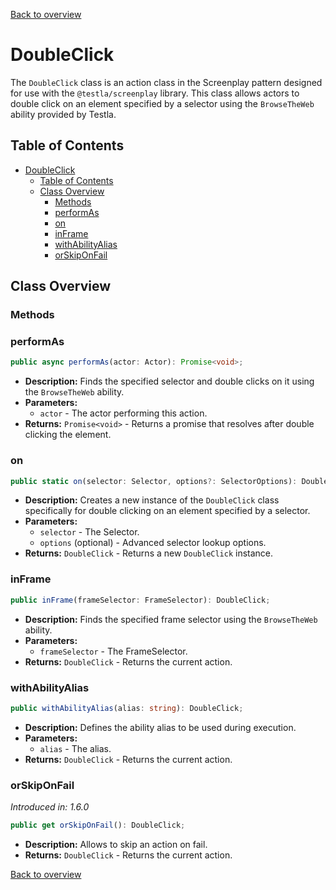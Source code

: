 [Back to overview](../../screenplay_elements.md)

# DoubleClick

The `DoubleClick` class is an action class in the Screenplay pattern designed for use with the `@testla/screenplay` library. This class allows actors to double click on an element specified by a selector using the `BrowseTheWeb` ability provided by Testla.

## Table of Contents

- [DoubleClick](#doubleclick)
  - [Table of Contents](#table-of-contents)
  - [Class Overview](#class-overview)
    - [Methods](#methods)
    - [performAs](#performas)
    - [on](#on)
    - [inFrame](#inframe)
    - [withAbilityAlias](#withabilityalias)
    - [orSkipOnFail](#orskiponfail)

## Class Overview

### Methods

### performAs

```typescript
public async performAs(actor: Actor): Promise<void>;
```

- **Description:** Finds the specified selector and double clicks on it using the `BrowseTheWeb` ability.
- **Parameters:**
  - `actor` - The actor performing this action.
- **Returns:** `Promise<void>` - Returns a promise that resolves after double clicking the element.

### on

```typescript
public static on(selector: Selector, options?: SelectorOptions): DoubleClick;
```

- **Description:** Creates a new instance of the `DoubleClick` class specifically for double clicking on an element specified by a selector.
- **Parameters:**
  - `selector` - The Selector.
  - `options` (optional) - Advanced selector lookup options.
- **Returns:** `DoubleClick` - Returns a new `DoubleClick` instance.

### inFrame

```typescript
public inFrame(frameSelector: FrameSelector): DoubleClick;
```

- **Description:** Finds the specified frame selector using the `BrowseTheWeb` ability.
- **Parameters:**
  - `frameSelector` - The FrameSelector.
- **Returns:** `DoubleClick` - Returns the current action.

### withAbilityAlias

```typescript
public withAbilityAlias(alias: string): DoubleClick;
```

- **Description:** Defines the ability alias to be used during execution.
- **Parameters:**
  - `alias` - The alias.
- **Returns:** `DoubleClick` - Returns the current action.

### orSkipOnFail

*Introduced in: 1.6.0*

```typescript
public get orSkipOnFail(): DoubleClick;
```

- **Description:** Allows to skip an action on fail.
- **Returns:** `DoubleClick` - Returns the current action.

[Back to overview](../../screenplay_elements.md)